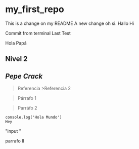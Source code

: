# my_first_repo
This is a change on my README
A new change oh si.
Hallo
Hi

Commit from terminal
Last Test

Hola Papá

## Nivel 2
## **_Pepe Crack_**
>Referencia
    >Referencia 2

>Párrafo 1

>Parráfo 2


    console.log('Hola Mundo')
    Hey 

"input "

parrafo II

